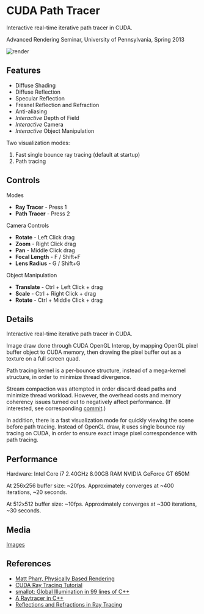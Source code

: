 # CUDA Path Tracer

Interactive real-time iterative path tracer in CUDA.

Advanced Rendering Seminar, University of Pennsylvania, Spring 2013

![render](https://photos-1.dropbox.com/t/0/AACdWxeqFN2jJNrI21odXSl9qw5B3WFONW1oIP_eEKH6sQ/12/5058905/jpeg/2048x1536/3/1374397200/0/2/tracer%202013-07-21%2014-53-21-02.bmp/mI2kCnCJANTnk8by_DXcOj2aTXSe1hmOYvFezyry5mQ)

## Features

- Diffuse Shading
- Diffuse Reflection
- Specular Reflection
- Fresnel Reflection and Refraction
- Anti-aliasing
- *Interactive* Depth of Field
- *Interactive* Camera
- *Interactive* Object Manipulation

Two visualization modes:

1. Fast single bounce ray tracing (default at startup)
1. Path tracing

## Controls

Modes

- **Ray Tracer** - Press 1
- **Path Tracer** - Press 2

Camera Controls

- **Rotate** - Left Click drag
- **Zoom** - Right Click drag
- **Pan** - Middle Click drag
- **Focal Length** - F / Shift+F
- **Lens Radius** - G / Shift+G

Object Manipulation

- **Translate** - Ctrl + Left Click +  drag
- **Scale** - Ctrl + Right Click +  drag
- **Rotate** - Ctrl + Middle Click +  drag

## Details

Interactive real-time iterative path tracer in CUDA.

Image draw done through CUDA OpenGL Interop, by mapping OpenGL pixel buffer object to CUDA memory, then drawing the pixel buffer out as a texture on a full screen quad.

Path tracing kernel is a per-bounce structure, instead of a mega-kernel structure, in order to minimize thread divergence. 

Stream compaction was attempted in order discard dead paths and minimize thread workload. However, the overhead costs and memory coherency issues turned out to negatively affect performance. (If interested, see corresponding [commit](https://github.com/nopjia/tracer/commit/9df5f0df5b0878ef1253b34402f037b2977c55ed).)

In addition, there is a fast visualization mode for quickly viewing the scene before path tracing. Instead of OpenGL draw, it uses single bounce ray tracing on CUDA, in order to ensure exact image pixel correspondence with path tracing.

## Performance

Hardware:
Intel Core i7 2.40GHz 8.00GB RAM
NVIDIA GeForce GT 650M

At 256x256 buffer size:
~20fps. Approximately converges at ~400 iterations, ~20 seconds.

At 512x512 buffer size:
~10fps. Approximately converges at ~300 iterations, ~30 seconds.

## Media

[Images](https://www.dropbox.com/sh/s84z7zrgsmnzt5p/IUVtvwegdP#/)

## References

- [Matt Pharr, Physically Based Rendering](http://www.pbrt.org/)
- [CUDA Ray Tracing Tutorial](http://cg.alexandra.dk/2009/08/10/triers-cuda-ray-tracing-tutorial/)
- [smallpt: Global Illumination in 99 lines of C++](http://www.kevinbeason.com/smallpt/)
- [A Raytracer in C++](http://www.codermind.com/articles/Raytracer-in-C++-Introduction-What-is-ray-tracing.html)
- [Reflections and Refractions in Ray Tracing](http://graphics.stanford.edu/courses/cs148-10-summer/docs/2006--degreve--reflection_refraction.pdf)